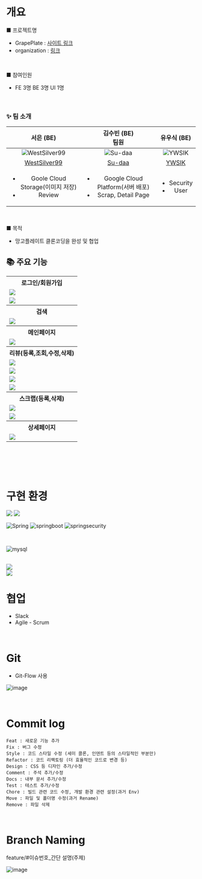 # 개요

■ 프로젝트명

- GrapePlate : [사이트 링크]()
- organization : [링크](https://github.com/GDSC-Team-4)

<br>

■ 참여인원

- FE 3명 BE 3명 UI 1명

<br>

### ✨ 팀 소개

|                                             서은 (BE) <br>                                             |                                                김수빈 (BE) <br> 팀원                                                 |                     유우식 (BE) <br>                     |
:-----------------------------------------------------------------------------------------------------------: | :------------------------------------------------------------------------------------------------------------------: | :-----------------------------------------------------------: 
|                            ![WestSilver99](https://avatars.githubusercontent.com/WestSilver99)                            |                             ![Su-daa](https://avatars.githubusercontent.com/Su-daa)                              | ![YWSIK](https://avatars.githubusercontent.com/YWSIK) |
|                                      [WestSilver99](https://github.com/WestSilver99)                                      |                                       [Su-daa](https://github.com/Su-daa)                                        |           [YWSIK](https://github.com/YWSIK)            |
| <ul><li>Goole Cloud Storage(이미지 저장)</li><li>Review</li></ul> | <ul><li>Google Cloud Platform(서버 배포)</li><li>Scrap, Detail Page</li></ul> | <ul><li>Security</li><li>User</li></ul> |


<br>

■ 목적

- 망고플레이트 클론코딩을 완성 및 협업

## 📚 주요 기능

<div align="center">
  <table>
    <tr align="center">
      <th>로그인/회원가입</th>
    </tr>
    <tr>      
      <td><img src=https://github.com/GDSC-Team-4/Mango_Back/assets/108813475/1042b95b-c17a-44bc-91b2-fa93d46b7554></td>
      </tr>
     <tr>  
      <td><img src=https://github.com/GDSC-Team-4/Mango_Back/assets/108813475/6f6e7a3a-a539-411c-ad07-c30daef43b36></td> 
    </tr>    
        <tr align="center">
      <th>검색</th>       
    </tr>
    <tr>      
      <td><img src=https://github.com/GDSC-Team-4/Mango_Back/assets/108813475/40f79cd8-be34-4f47-beb1-c2a4c60c9fc2></td>     
    </tr> 
          <tr align="center">
                 <th>메인페이지</th>
    </tr>
    <tr>      
      <td><img src=https://github.com/GDSC-Team-4/Mango_Back/assets/108813475/e985a164-fdc0-44ab-82dc-4d962fa8ae2f></td>
    </tr> 
                <tr align="center">
      <th>리뷰(등록,조회,수정,삭제)</th>
    </tr>
    <tr>      
      <td><img src=https://github.com/GDSC-Team-4/Mango_Back/assets/108813475/9a846a14-dc19-4b0a-a0c9-a9f34e2dff0b></td>
    </tr>
        <tr>      
      <td><img src=https://github.com/GDSC-Team-4/Mango_Back/assets/108813475/9216f3f2-2d70-4355-bdf9-f6c2ef4f4c27
></td>
    </tr>
        <tr>      
      <td><img src=https://github.com/GDSC-Team-4/Mango_Back/assets/108813475/5f316128-2914-48b9-ac21-52a3c0669ab2></td>
    </tr>
        <tr>      
      <td><img src=https://github.com/GDSC-Team-4/Mango_Back/assets/108813475/c03ef6a2-e68d-4ced-b217-ba296d827973></td>
    </tr> 
                <tr align="center">
      <th>스크랩(등록,삭제)</th>    
    </tr>
    <tr>      
      <td><img src=https://github.com/GDSC-Team-4/Mango_Back/assets/108813475/f4cf9510-b949-4ba8-afb4-5b712a9f2fb1></td>     
    </tr>
     <tr>      
      <td><img src=https://github.com/GDSC-Team-4/Mango_Back/assets/108813475/cd25f553-ba2d-46af-86c8-e18a88ac2dce></td>     
    </tr>
          <th>상세페이지</th>    
    </tr>
    <tr>      
      <td><img src=https://github.com/GDSC-Team-4/Mango_Back/assets/108813475/e52a940d-4933-458d-bc93-b4a10ffde7fc></td>     
    </tr>
  </table>
</div>

</br>
</br>

<br/>




<br/>

# 구현 환경


<img src="https://img.shields.io/badge/java-007396?style=for-the-badge&logo=java&logoColor=white"> 
<img src="https://img.shields.io/badge/gradle-007396?style=for-the-badge&logo=gradle&logoColor=#02303A"> 

<br/>


![Spring](https://img.shields.io/badge/spring-6DB33F?style=for-the-badge&logo=spring&logoColor=white)
![springboot](https://img.shields.io/badge/springboot-6DB33F.svg?style=for-the-badge&logo=springboot&logoColor=white)
![springsecurity](https://img.shields.io/badge/springsecurity-6DB33F.svg?style=for-the-badge&logo=springsecurity&logoColor=white)


<br/>

![mysql](https://img.shields.io/badge/mysql-4479A1.svg?style=for-the-badge&logo=mysql&logoColor=white)

<br/>

 <img src="https://img.shields.io/badge/googlecloudstorage-AECBFA?style=for-the-badge&logo=googlecloud&logoColor=white"/>

<br/>

 <img src="https://img.shields.io/badge/googlecloud-4285F4?style=for-the-badge&logo=googlecloud&logoColor=white"/>

<br/>


# 협업

- Slack
- Agile - Scrum

<br/>

# Git

- Git-Flow 사용
  
![image](https://github.com/TR1LL1ON/TR1LL1ON_BE/assets/108813475/7ab6a8d8-5bad-41f3-9ecf-e6391c80f3f5)


<br/>

# Commit log

```
Feat : 새로운 기능 추가
Fix : 버그 수정
Style : 코드 스타일 수정 (세미 콜론, 인덴트 등의 스타일적인 부분만)
Refactor : 코드 리팩토링 (더 효율적인 코드로 변경 등)
Design : CSS 등 디자인 추가/수정
Comment : 주석 추가/수정
Docs : 내부 문서 추가/수정
Test : 테스트 추가/수정
Chore : 빌드 관련 코드 수정, 개발 환경 관련 설정(과거 Env)
Move : 파일 및 폴더명 수정(과거 Rename)
Remove : 파일 삭제
```
<br/>

# Branch Naming

feature/#이슈번호_간단 설명(주제)

![image](https://github.com/GDSC-Team-4/Mango_Back/assets/108813475/ea929b0c-58d8-40ed-bbb7-74861edc5b45)








